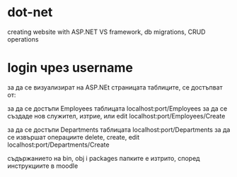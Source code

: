 # dot-net
creating website with ASP.NET
VS framework, db migrations, CRUD operations

# login чрез username
за да се визуализират на ASP.NEt страницата таблиците, се достъпват от:

за да се достъпи Employees таблицата
localhost:port/Employees
за да се създаде нов служител, изтрие, или edit
localhost:port/Employees/Create

за да се достъпи Departments таблицата 
localhost:port/Departments
за да се извършат операциите delete, create, edit
localhost:port/Departments/Create

съдържанието на bin, obj i packages папките е изтрито, според инструкциите в moodle
